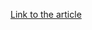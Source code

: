 [Link to the article](https://blog.sekoia.io/why-its-time-to-replace-your-legacy-siem-with-a-soc-platform/)

